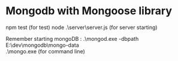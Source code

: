 # Mongodb with Mongoose library

npm test (for test)
node .\server\server.js (for server starting)

Remember starting mongoDB :
.\mongod.exe -dbpath E:\dev\mongodb\mongo-data\
.\mongo.exe (for command line)

